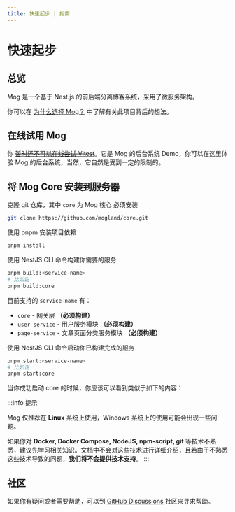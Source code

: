 ```yaml
---
title: 快速起步 | 指南
---
```


# 快速起步

## 总览

Mog 是一个基于 Nest.js 的前后端分离博客系统，采用了微服务架构。

你可以在 [为什么选择 Mog？](/guide/why) 中了解有关此项目背后的想法。

## 在线试用 Mog

你 ~~[暂时还不可以在线尝试 Vitest](#)~~。它是 Mog 的后台系统 Demo，你可以在这里体验 Mog 的后台系统，当然，它自然是受到一定的限制的。

## 将 Mog Core 安装到服务器

克隆 git 仓库，其中 `core` 为 Mog 核心 必须安装

```bash
git clone https://github.com/mogland/core.git
```

使用 pnpm 安装项目依赖

```bash
pnpm install
```

使用 NestJS CLI 命令构建你需要的服务

```bash
pnpm build:<service-name>
# 比如说
pnpm build:core
```

目前支持的 `service-name` 有：

- `core` - 网关层 **（必须构建）**
- `user-service` - 用户服务模块 **（必须构建）**
- `page-service` - 文章页面分类服务模块 **（必须构建）**

使用 NestJS CLI 命令启动你已构建完成的服务

```bash
pnpm start:<service-name>
# 比如说
pnpm start:core
```

当你成功启动 core 的时候，你应该可以看到类似于如下的内容：

<summary></summary>



:::info 提示

Mog 仅推荐在 **Linux** 系统上使用，Windows 系统上的使用可能会出现一些问题。

如果你对 **Docker, Docker Compose, NodeJS, npm-script, git** 等技术不熟悉，建议先学习相关知识。文档中不会对这些技术进行详细介绍，且若由于不熟悉这些技术导致的问题，**我们将不会提供技术支持**。
:::

## 社区

如果你有疑问或者需要帮助，可以到 [GitHub Discussions](https://github.com/mogland/core/discussions) 社区来寻求帮助。
